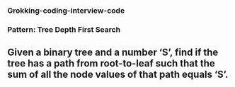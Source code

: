 ### Grokking-coding-interview-code



### Pattern: Tree Depth First Search
## Given a binary tree and a number ‘S’, find if the tree has a path from root-to-leaf such that the sum of all the node values of that path equals ‘S’.
